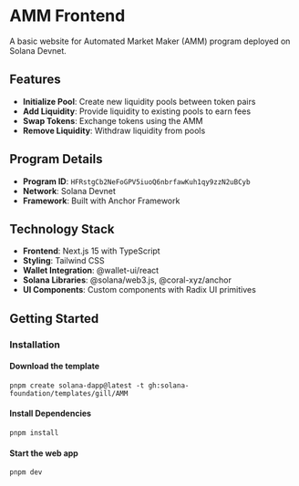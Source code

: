 # AMM Frontend

A basic website for Automated Market Maker (AMM) program deployed on Solana Devnet.

## Features

- **Initialize Pool**: Create new liquidity pools between token pairs
- **Add Liquidity**: Provide liquidity to existing pools to earn fees
- **Swap Tokens**: Exchange tokens using the AMM
- **Remove Liquidity**: Withdraw liquidity from pools

## Program Details

- **Program ID**: `HFRstgCb2NeFoGPV5iuoQ6nbrfawKuh1qy9zzN2uBCyb`
- **Network**: Solana Devnet
- **Framework**: Built with Anchor Framework

## Technology Stack

- **Frontend**: Next.js 15 with TypeScript
- **Styling**: Tailwind CSS
- **Wallet Integration**: @wallet-ui/react
- **Solana Libraries**: @solana/web3.js, @coral-xyz/anchor
- **UI Components**: Custom components with Radix UI primitives

## Getting Started

### Installation

#### Download the template

```shell
pnpm create solana-dapp@latest -t gh:solana-foundation/templates/gill/AMM
```

#### Install Dependencies

```shell
pnpm install
```

#### Start the web app

```shell
pnpm dev
```
